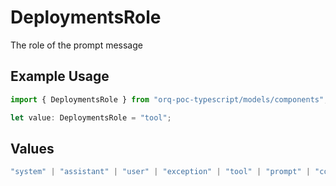# DeploymentsRole

The role of the prompt message

## Example Usage

```typescript
import { DeploymentsRole } from "orq-poc-typescript/models/components";

let value: DeploymentsRole = "tool";
```

## Values

```typescript
"system" | "assistant" | "user" | "exception" | "tool" | "prompt" | "correction" | "expected_output"
```
